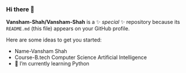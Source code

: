 ### Hi there 👋


**Vansham-Shah/Vansham-Shah** is a ✨ _special_ ✨ repository because its `README.md` (this file) appears on your GitHub profile.

Here are some ideas to get you started:

- Name-Vansham Shah
- Course-B.tech Computer Science Artificial Intelligence
- 🌱 I’m currently learning Python


